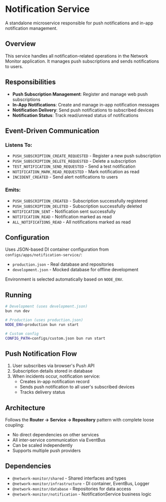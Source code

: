 # Notification Service

A standalone microservice responsible for push notifications and in-app notification management.

## Overview

This service handles all notification-related operations in the Network Monitor application. It manages push subscriptions and sends notifications to users.

## Responsibilities

- **Push Subscription Management**: Register and manage web push subscriptions
- **In-App Notifications**: Create and manage in-app notification messages
- **Notification Delivery**: Send push notifications to subscribed devices
- **Notification Status**: Track read/unread status of notifications

## Event-Driven Communication

### Listens To:
- `PUSH_SUBSCRIPTION_CREATE_REQUESTED` - Register a new push subscription
- `PUSH_SUBSCRIPTION_DELETE_REQUESTED` - Delete a subscription
- `TEST_NOTIFICATION_SEND_REQUESTED` - Send a test notification
- `NOTIFICATION_MARK_READ_REQUESTED` - Mark notification as read
- `INCIDENT_CREATED` - Send alert notifications to users

### Emits:
- `PUSH_SUBSCRIPTION_CREATED` - Subscription successfully registered
- `PUSH_SUBSCRIPTION_DELETED` - Subscription successfully deleted
- `NOTIFICATION_SENT` - Notification sent successfully
- `NOTIFICATION_READ` - Notification marked as read
- `ALL_NOTIFICATIONS_READ` - All notifications marked as read

## Configuration

Uses JSON-based DI container configuration from `configs/apps/notification-service/`:
- `production.json` - Real database and repositories
- `development.json` - Mocked database for offline development

Environment is selected automatically based on `NODE_ENV`.

## Running

```bash
# Development (uses development.json)
bun run dev

# Production (uses production.json)
NODE_ENV=production bun run start

# Custom config
CONFIG_PATH=configs/custom.json bun run start
```

## Push Notification Flow

1. User subscribes via browser's Push API
2. Subscription details stored in database
3. When incidents occur, notification service:
   - Creates in-app notification record
   - Sends push notification to all user's subscribed devices
   - Tracks delivery status

## Architecture

Follows the **Router → Service → Repository** pattern with complete loose coupling:
- No direct dependencies on other services
- All inter-service communication via EventBus
- Can be scaled independently
- Supports multiple push providers

## Dependencies

- `@network-monitor/shared` - Shared interfaces and types
- `@network-monitor/infrastructure` - DI container, EventBus, Logger
- `@network-monitor/database` - Repositories for data access
- `@network-monitor/notification` - NotificationService business logic

